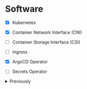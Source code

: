 # Software

* [x] Kubernetes
* [x] Container Network Interface (CNI)
* [ ] Container Storage Interface (CSI)
* [ ] Ingress
* [x] ArgoCD Operator
* [ ] Secrets Operator


<details>
  <summary>Previously</summary>

## Console Server

### Current

* [Raspberry Pi OS 64-bit Lite](https://www.raspberrypi.com/software/operating-systems/)

* [ser2net](https://github.com/cminyard/ser2net)

### Previously

* [ConsolePi](https://github.com/Pack3tL0ss/ConsolePi)

* maas.io

## Nodes

## Bare Metal Provisioning


```
podman run --rm --cap-add=NET_ADMIN,NET_RAW --net=host quay.io/poseidon/dnsmasq:v0.5.0-41-g0212fd2 \
  -d -q \
  --dhcp-range=192.168.6.1,proxy,255.255.255.0 \
  --enable-tftp --tftp-root=/var/lib/tftpboot \
  --dhcp-userclass=set:ipxe,iPXE \
  --pxe-service=tag:#ipxe,x86PC,"PXE chainload to iPXE",undionly.kpxe \
  --pxe-service=tag:ipxe,x86PC,"iPXE",http://pxe.lab.taku.ie:8080/boot.ipxe \
  --pxe-service=tag:#ipxe,X86-64_EFI,"PXE chainload to iPXE UEFI",ipxe.efi \
  --pxe-service=tag:ipxe,X86-64_EFI,"iPXE UEFI",http:///pxe.lab.taku.ie:8080/boot.ipxe \
  --log-queries \
  --log-dhcp
```

</details>
